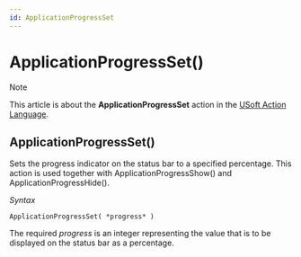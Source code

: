 ```yaml
---
id: ApplicationProgressSet
---
```


# ApplicationProgressSet()



> [!NOTE]
> This article is about the **ApplicationProgressSet** action in the [USoft Action Language](/docs/Task%20flow/Action%20Language%20reference/USoft%20Action%20Language.md).

## **ApplicationProgressSet()**

Sets the progress indicator on the status bar to a specified percentage. This action is used together with ApplicationProgressShow() and ApplicationProgressHide().

*Syntax*

```
ApplicationProgressSet( *progress* )
```

The required *progress* is an integer representing the value that is to be displayed on the status bar as a percentage.